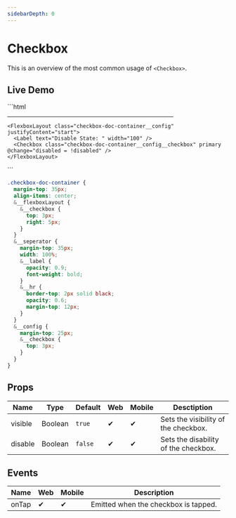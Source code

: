 ```yaml
---
sidebarDepth: 0
---
```


# Checkbox

This is an overview of the most common usage of `<Checkbox>`.

## Live Demo
 
<DocExampleBox>
```html
  <FlexboxLayout class="checkbox-doc-container" flexDirection="column">
    <FlexboxLayout class="checkbox-doc-container__flexboxLayout" flexDirection="row" justifyContent="space-around">
      <FlexboxLayout >
        <Checkbox class="checkbox-doc-container__flexboxLayout__checkbox" v-model="checked" :disabled="disabled" primary />
        <Label text="Primary" width="100" />
      </FlexboxLayout>
      <FlexboxLayout>
        <Checkbox class="checkbox-doc-container__flexboxLayout__checkbox" v-model="checked" :disabled="disabled" secondary />
        <Label text="Secondary " width="100" />
      </FlexboxLayout>
      <FlexboxLayout>
        <Checkbox class="checkbox-doc-container__flexboxLayout__checkbox" v-model="checked" :disabled="disabled" alert />
        <Label text="Alert " width="100" />
      </FlexboxLayout>
  </FlexboxLayout>
    <FlexboxLayout flexDirection="row" class="checkbox-doc-container__seperator" >
      <Label fontAttributes="Bold" class="checkbox-doc-container__seperator__label"  text="Configuration"/>
      <hr class="checkbox-doc-container__seperator__hr"  width="75%" />
    </FlexboxLayout >

    <FlexboxLayout class="checkbox-doc-container__config" justifyContent="start">
      <Label text="Disable State: " width="100" />
      <Checkbox class="checkbox-doc-container__config__checkbox" primary @change="disabled = !disabled" />
    </FlexboxLayout>

  </FlexboxLayout>
```

```scss
.checkbox-doc-container {
  margin-top: 35px;
  align-items: center;
  &__flexboxLayout {
    &__checkbox {
      top: 3px;
      right: 5px;
    }
  }
  &__seperator {
    margin-top: 35px;
    width: 100%;
    &__label {
      opacity: 0.9;
      font-weight: bold;
    }
    &__hr {
      border-top: 2px solid black;
      opacity: 0.6;
      margin-top: 12px;
    }
  }
  &__config {
    margin-top: 25px;
    &__checkbox {
      top: 3px;
    }
  }
}
```

<CheckboxDoc />
</DocExampleBox>

## Props

| Name     | Type    | Default | Web | Mobile | Desctiption |
| -------- | ------- | ------- | --- | ------ |------|
| visible  | Boolean | `true`  | ✔   | ✔      |Sets the visibility of the checkbox.|
| disable  | Boolean | `false` | ✔   | ✔      |Sets the disability of the checkbox.|

## Events

| Name | Web | Mobile | Description |
| ---- | --- | ------ |------|
| onTap| ✔   | ✔      |Emitted when the checkbox is tapped.|